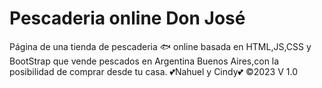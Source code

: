 # Pescaderia online Don José

Página de una tienda de pescaderia 🐟 online basada en HTML,JS,CSS y BootStrap que vende pescados en Argentina Buenos Aires,con la posibilidad de comprar desde tu casa. 
💕Nahuel y Cindy💕
©2023 
V 1.0 
